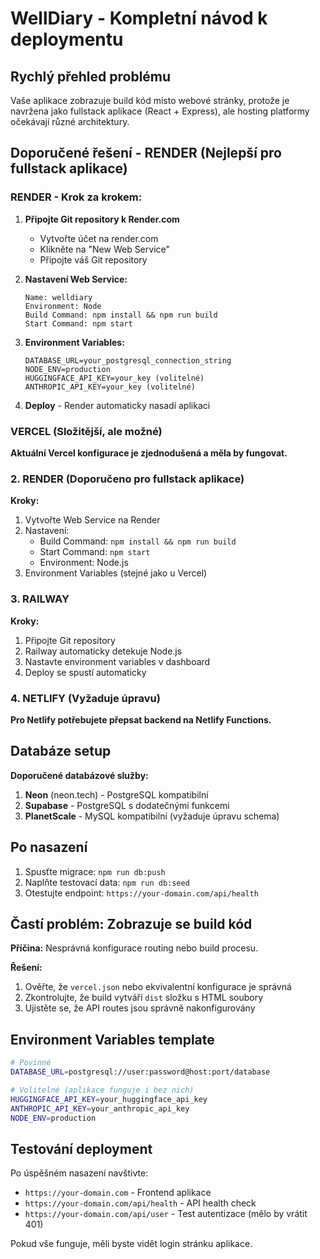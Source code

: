 # WellDiary - Kompletní návod k deploymentu

## Rychlý přehled problému
Vaše aplikace zobrazuje build kód místo webové stránky, protože je navržena jako fullstack aplikace (React + Express), ale hosting platformy očekávají různé architektury.

## Doporučené řešení - RENDER (Nejlepší pro fullstack aplikace)

### RENDER - Krok za krokem:

1. **Připojte Git repository k Render.com**
   - Vytvořte účet na render.com
   - Klikněte na "New Web Service"
   - Připojte váš Git repository

2. **Nastavení Web Service:**
   ```
   Name: welldiary
   Environment: Node
   Build Command: npm install && npm run build
   Start Command: npm start
   ```

3. **Environment Variables:**
   ```
   DATABASE_URL=your_postgresql_connection_string
   NODE_ENV=production
   HUGGINGFACE_API_KEY=your_key (volitelné)
   ANTHROPIC_API_KEY=your_key (volitelné)
   ```

4. **Deploy** - Render automaticky nasadí aplikaci

### VERCEL (Složitější, ale možné)

**Aktuální Vercel konfigurace je zjednodušená a měla by fungovat.**

### 2. RENDER (Doporučeno pro fullstack aplikace)

**Kroky:**
1. Vytvořte Web Service na Render
2. Nastavení:
   - Build Command: `npm install && npm run build`
   - Start Command: `npm start`
   - Environment: Node.js
3. Environment Variables (stejné jako u Vercel)

### 3. RAILWAY

**Kroky:**
1. Připojte Git repository
2. Railway automaticky detekuje Node.js
3. Nastavte environment variables v dashboard
4. Deploy se spustí automaticky

### 4. NETLIFY (Vyžaduje úpravu)

**Pro Netlify potřebujete přepsat backend na Netlify Functions.**

## Databáze setup

**Doporučené databázové služby:**
1. **Neon** (neon.tech) - PostgreSQL kompatibilní
2. **Supabase** - PostgreSQL s dodatečnými funkcemi
3. **PlanetScale** - MySQL kompatibilní (vyžaduje úpravu schema)

## Po nasazení

1. Spusťte migrace: `npm run db:push`
2. Naplňte testovací data: `npm run db:seed`
3. Otestujte endpoint: `https://your-domain.com/api/health`

## Častí problém: Zobrazuje se build kód

**Příčina:** Nesprávná konfigurace routing nebo build procesu.

**Řešení:**
1. Ověřte, že `vercel.json` nebo ekvivalentní konfigurace je správná
2. Zkontrolujte, že build vytváří `dist` složku s HTML soubory
3. Ujistěte se, že API routes jsou správně nakonfigurovány

## Environment Variables template

```bash
# Povinné
DATABASE_URL=postgresql://user:password@host:port/database

# Volitelné (aplikace funguje i bez nich)
HUGGINGFACE_API_KEY=your_huggingface_api_key
ANTHROPIC_API_KEY=your_anthropic_api_key
NODE_ENV=production
```

## Testování deployment

Po úspěšném nasazení navštivte:
- `https://your-domain.com` - Frontend aplikace
- `https://your-domain.com/api/health` - API health check
- `https://your-domain.com/api/user` - Test autentizace (mělo by vrátit 401)

Pokud vše funguje, měli byste vidět login stránku aplikace.